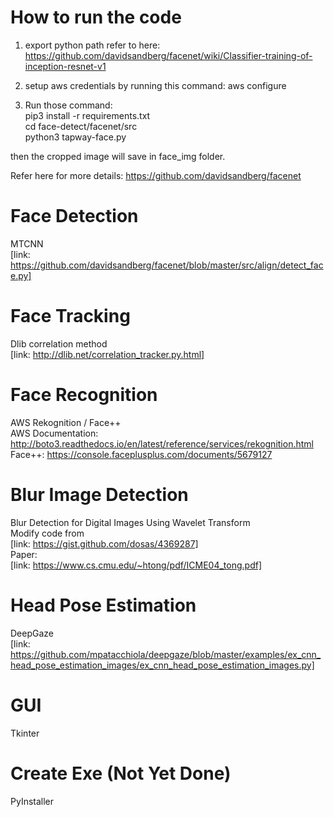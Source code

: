 # How to run the code
1. export python path
refer to here:
https://github.com/davidsandberg/facenet/wiki/Classifier-training-of-inception-resnet-v1

2. setup aws credentials by running this command: aws configure

3. Run those command:  
pip3 install -r requirements.txt  
cd face-detect/facenet/src  
python3 tapway-face.py  

then the cropped image will save in face_img folder.

Refer here for more details:
https://github.com/davidsandberg/facenet

# Face Detection
MTCNN  
[link: https://github.com/davidsandberg/facenet/blob/master/src/align/detect_face.py]

# Face Tracking
Dlib correlation method  
[link: http://dlib.net/correlation_tracker.py.html]

# Face Recognition
AWS Rekognition / Face++  
AWS Documentation: http://boto3.readthedocs.io/en/latest/reference/services/rekognition.html  
Face++: https://console.faceplusplus.com/documents/5679127  

# Blur Image Detection
Blur Detection for Digital Images Using Wavelet Transform  
Modify code from  
[link: https://gist.github.com/dosas/4369287]  
Paper:  
[link: https://www.cs.cmu.edu/~htong/pdf/ICME04_tong.pdf]  

# Head Pose Estimation
DeepGaze  
[link: https://github.com/mpatacchiola/deepgaze/blob/master/examples/ex_cnn_head_pose_estimation_images/ex_cnn_head_pose_estimation_images.py]  

# GUI
Tkinter  

# Create Exe (Not Yet Done)
PyInstaller
